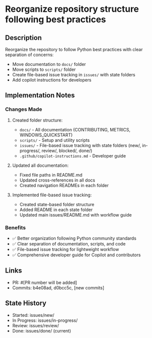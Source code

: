 # Reorganize repository structure following best practices

## Description

Reorganize the repository to follow Python best practices with clear separation of concerns:
- Move documentation to `docs/` folder
- Move scripts to `scripts/` folder  
- Create file-based issue tracking in `issues/` with state folders
- Add copilot instructions for developers

## Implementation Notes

### Changes Made

1. Created folder structure:
   - `docs/` - All documentation (CONTRIBUTING, METRICS, WINDOWS_QUICKSTART)
   - `scripts/` - Setup and utility scripts
   - `issues/` - File-based issue tracking with state folders (new/, in-progress/, review/, blocked/, done/)
   - `.github/copilot-instructions.md` - Developer guide

2. Updated all documentation:
   - Fixed file paths in README.md
   - Updated cross-references in all docs
   - Created navigation READMEs in each folder

3. Implemented file-based issue tracking:
   - Created state-based folder structure
   - Added README in each state folder
   - Updated main issues/README.md with workflow guide

### Benefits

- ✅ Better organization following Python community standards
- ✅ Clear separation of documentation, scripts, and code
- ✅ File-based issue tracking for lightweight workflow
- ✅ Comprehensive developer guide for Copilot and contributors

## Links

- PR: #[PR number will be added]
- Commits: b4e08ad, d0bcc5c, [new commits]

## State History

- Started: issues/new/
- In Progress: issues/in-progress/
- Review: issues/review/
- Done: issues/done/ (current)
